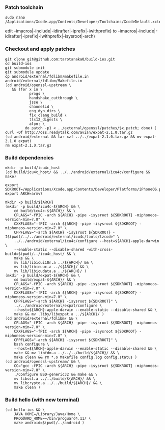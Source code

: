 ### Patch toolchain

    sudo nano /Applications/Xcode.app/Contents/Developer/Toolchains/XcodeDefault.xctoolchain/usr/bin/cpp
edit
        -imacros|-include|-idirafter|-iprefix|-iwithprefix)
to
        -imacros|-include|-idirafter|-iprefix|-iwithprefix|-isysroot|-arch)

### Checkout and apply patches

    git clone git@github.com:tarotanaka0/build-ios.git
    cd build-ios
    git submodule init
    git submodule update
    cp android/external/fdlibm/makefile.in android/external/fdlibm/Makefile.in 
    (cd android/openssl-upstream \
       && (for x in \
               progs \
               handshake_cutthrough \
               jsse \
               channelid \
               eng_dyn_dirs \
               fix_clang_build \
               tls12_digests \
               alpn; \
             do patch -p1 < ../external/openssl/patches/$x.patch; done) )
    curl -Of http://oss.readytalk.com/avian/expat-2.1.0.tar.gz
    (cd android/external && tar xzf ../../expat-2.1.0.tar.gz && mv expat-2.1.0 expat)
    rm expat-2.1.0.tar.gz

### Build dependencies

    mkdir -p build/icu4c_host
    (cd build/icu4c_host/ && ../../android/external/icu4c/configure && make)
    
    export SDKROOT=/Applications/Xcode.app/Contents/Developer/Platforms/iPhoneOS.platform/Developer/SDKs/iPhoneOS7.0.sdk
    export ARCH=armv7
    
    mkdir -p build/${ARCH}
    (mkdir -p build/icu4c-${ARCH} && \
        cd build/icu4c-${ARCH}/ && \
        CFLAGS="-fPIC -arch ${ARCH} -pipe -isysroot ${SDKROOT} -miphoneos-version-min=7.0" \
        CXXFLAGS="-fPIC -arch ${ARCH} -pipe -isysroot ${SDKROOT} -miphoneos-version-min=7.0" \
        CPPFLAGS="-arch ${ARCH} -isysroot ${SDKROOT} -I$(pwd)/../../android/external/icu4c/tools/tzcode" \
        ../../android/external/icu4c/configure --host=${ARCH}-apple-darwin \
        --enable-static --disable-shared -with-cross-build=$(pwd)/../icu4c_host/ && \
        make && \
        mv lib/libicui18n.a ../${ARCH}/ && \
        mv lib/libicuuc.a ../${ARCH}/ && \
        mv lib/libicudata.a ../${ARCH}/ )
    (mkdir -p build/expat-${ARCH} && \
        cd build/expat-${ARCH}/ && \
        CFLAGS="-fPIC -arch ${ARCH} -pipe -isysroot ${SDKROOT} -miphoneos-version-min=7.0" \
        CXXFLAGS="-fPIC -arch ${ARCH} -pipe -isysroot ${SDKROOT} -miphoneos-version-min=7.0" \
        CPPFLAGS="-arch ${ARCH} -isysroot ${SDKROOT}" \
        ../../android/external/expat/configure \
        --host=${ARCH}-apple-darwin --enable-static --disable-shared && \
        make && mv .libs/libexpat.a ../${ARCH}/ )
    (cd android/external/fdlibm/ && \
        CFLAGS="-fPIC -arch ${ARCH} -pipe -isysroot ${SDKROOT} -miphoneos-version-min=7.0" \
        CXXFLAGS="-fPIC -arch ${ARCH} -pipe -isysroot ${SDKROOT} -miphoneos-version-min=7.0" \
        CPPFLAGS="-arch ${ARCH} -isysroot ${SDKROOT}" \
        bash configure \
        --host=${ARCH}-apple-darwin --enable-static --disable-shared && \
        make && mv libfdm.a ../../../build/${ARCH}/ && \
        make clean && rm *.o Makefile config.log config.status )
    (cd android/openssl-upstream/ && \
        CC="gcc -fPIC -arch ${ARCH} -pipe -isysroot ${SDKROOT} -miphoneos-version-min=7.0" \
        ./Configure BSD-generic32 && make && \
        mv libssl.a ../../build/${ARCH}/ && \
        mv libcrypto.a ../../build/${ARCH}/ && \
        make clean )

### Build hello (with new terminal)

    (cd hello-ios && \
        JAVA_HOME=/Library/Java/Home \
        PROGUARD_HOME=~/bin/proguard4.11/ \
        make android=$(pwd)/../android )
